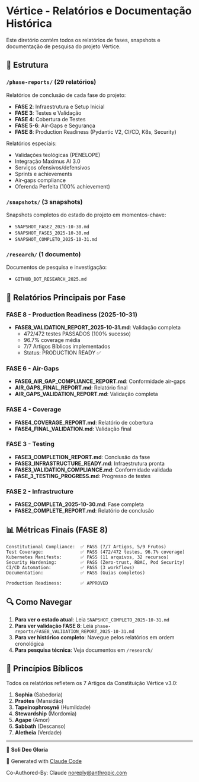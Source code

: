 # Vértice - Relatórios e Documentação Histórica

Este diretório contém todos os relatórios de fases, snapshots e documentação de pesquisa do projeto Vértice.

## 📁 Estrutura

### `/phase-reports/` (29 relatórios)

Relatórios de conclusão de cada fase do projeto:

- **FASE 2**: Infraestrutura e Setup Inicial
- **FASE 3**: Testes e Validação
- **FASE 4**: Cobertura de Testes
- **FASE 5-6**: Air-Gaps e Segurança
- **FASE 8**: Production Readiness (Pydantic V2, CI/CD, K8s, Security)

Relatórios especiais:

- Validações teológicas (PENELOPE)
- Integração Maximus AI 3.0
- Serviços ofensivos/defensivos
- Sprints e achievements
- Air-gaps compliance
- Oferenda Perfeita (100% achievement)

### `/snapshots/` (3 snapshots)

Snapshots completos do estado do projeto em momentos-chave:

- `SNAPSHOT_FASE2_2025-10-30.md`
- `SNAPSHOT_FASE5_2025-10-30.md`
- `SNAPSHOT_COMPLETO_2025-10-31.md`

### `/research/` (1 documento)

Documentos de pesquisa e investigação:

- `GITHUB_BOT_RESEARCH_2025.md`

## 🎯 Relatórios Principais por Fase

### FASE 8 - Production Readiness (2025-10-31)

- **FASE8_VALIDATION_REPORT_2025-10-31.md**: Validação completa
  - 472/472 testes PASSADOS (100% sucesso)
  - 96.7% coverage média
  - 7/7 Artigos Bíblicos implementados
  - Status: PRODUCTION READY ✅

### FASE 6 - Air-Gaps

- **FASE6_AIR_GAP_COMPLIANCE_REPORT.md**: Conformidade air-gaps
- **AIR_GAPS_FINAL_REPORT.md**: Relatório final
- **AIR_GAPS_VALIDATION_REPORT.md**: Validação completa

### FASE 4 - Coverage

- **FASE4_COVERAGE_REPORT.md**: Relatório de cobertura
- **FASE4_FINAL_VALIDATION.md**: Validação final

### FASE 3 - Testing

- **FASE3_COMPLETION_REPORT.md**: Conclusão da fase
- **FASE3_INFRASTRUCTURE_READY.md**: Infraestrutura pronta
- **FASE3_VALIDATION_COMPLIANCE.md**: Conformidade validada
- **FASE_3_TESTING_PROGRESS.md**: Progresso de testes

### FASE 2 - Infrastructure

- **FASE2_COMPLETA_2025-10-30.md**: Fase completa
- **FASE2_COMPLETE_REPORT.md**: Relatório de conclusão

## 📊 Métricas Finais (FASE 8)

```
Constitutional Compliance:  ✅ PASS (7/7 Artigos, 5/9 Frutos)
Test Coverage:              ✅ PASS (472/472 testes, 96.7% coverage)
Kubernetes Manifests:       ✅ PASS (11 arquivos, 32 recursos)
Security Hardening:         ✅ PASS (Zero-trust, RBAC, Pod Security)
CI/CD Automation:           ✅ PASS (3 workflows)
Documentation:              ✅ PASS (Guias completos)

Production Readiness:       ✅ APPROVED
```

## 🔍 Como Navegar

1. **Para ver o estado atual**: Leia `SNAPSHOT_COMPLETO_2025-10-31.md`
2. **Para ver validação FASE 8**: Leia `phase-reports/FASE8_VALIDATION_REPORT_2025-10-31.md`
3. **Para ver histórico completo**: Navegue pelos relatórios em ordem cronológica
4. **Para pesquisa técnica**: Veja documentos em `/research/`

## 🙏 Princípios Bíblicos

Todos os relatórios refletem os 7 Artigos da Constituição Vértice v3.0:

1. **Sophia** (Sabedoria)
2. **Praótes** (Mansidão)
3. **Tapeinophrosynē** (Humildade)
4. **Stewardship** (Mordomia)
5. **Agape** (Amor)
6. **Sabbath** (Descanso)
7. **Aletheia** (Verdade)

---

🙏 **Soli Deo Gloria**

🤖 Generated with [Claude Code](https://claude.com/claude-code)

Co-Authored-By: Claude <noreply@anthropic.com>

